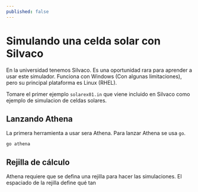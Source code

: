 ```yaml
---
published: false
---
```

# Simulando una celda solar con Silvaco

En la universidad tenemos Silvaco. Es una oportunidad rara para aprender a usar este simulador. Funciona con Windows (Con algunas limitaciones), pero su principal plataforma es Linux (RHEL).

Tomare el primer ejemplo `solarex01.in` que viene incluido en Silvaco como ejemplo de simulacion de celdas solares.

## Lanzando Athena

La primera herramienta a usar sera Athena. Para lanzar Athena se usa `go`.

```
go athena
```

## Rejilla de cálculo

Athena requiere que se defina una rejilla para hacer las simulaciones. El espaciado de la rejilla define qué tan
